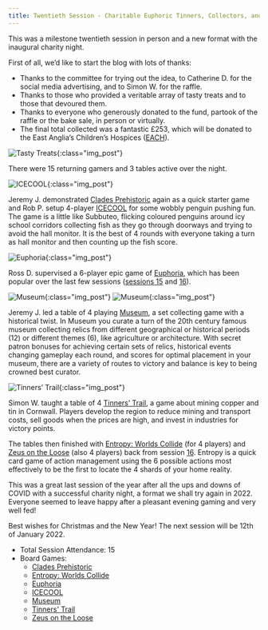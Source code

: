 ```yaml
---
title: Twentieth Session - Charitable Euphoric Tinners, Collectors, and Penguins
---
```


This was a milestone twentieth session in person and a new format with the inaugural charity night.

First of all, we’d like to start the blog with lots of thanks:
- Thanks to the committee for trying out the idea, to Catherine D. for the social media advertising, and to Simon W. for the raffle.
- Thanks to those who provided a veritable array of tasty treats and to those that devoured them.
- Thanks to everyone who generously donated to the fund, partook of the raffle or the bake sale, in person or virtually.
- The final total collected was a fantastic £253, which will be donated to the East Anglia’s Children’s Hospices ([EACH][EACH]).

![Tasty Treats](/images/posts/2021_12_01/BakeSale01.jpg "Tasty Treats"){:class="img_post"}

There were 15 returning gamers and 3 tables active over the night.

![ICECOOL](/images/posts/2021_12_01/IceCool01.jpg "ICECOOL"){:class="img_post"}

Jeremy J. demonstrated [Clades Prehistoric][CP] again as a quick starter game and Rob P. setup 4-player [ICECOOL][IC] for some wobbly penguin pushing fun.
The game is a little like Subbuteo, flicking coloured penguins around icy school corridors collecting fish as they go through doorways and trying to avoid the hall monitor.
It is the best of 4 rounds with everyone taking a turn as hall monitor and then counting up the fish score.

![Euphoria](/images/posts/2021_12_01/Euphoria01.jpg "Euphoria"){:class="img_post"}

Ross D. supervised a 6-player epic game of [Euphoria][Eu], which has been popular over the last few sessions ([sessions 15][15] and [16][16]).

![Museum](/images/posts/2021_12_01/Museum01.jpg "Museum"){:class="img_post"}
![Museum](/images/posts/2021_12_01/Museum02.jpg "Museum"){:class="img_post"}

Jeremy J. led a table of 4 playing [Museum][M], a set collecting game with a historical twist.
In Museum you curate a turn of the 20th century famous museum collecting relics from different geographical or historical periods (12) or different themes (6), like agriculture or architecture.
With secret patron bonuses for achieving certain sets of relics, historical events changing gameplay each round, and scores for optimal placement in your museum, there are a variety of routes to victory and balance is key to being crowned best curator.

![Tinners’ Trail](/images/posts/2021_12_01/TinnersTrail01.jpg "Tinners’ Trail"){:class="img_post"}

Simon W. taught a table of 4 [Tinners’ Trail][TT], a game about mining copper and tin in Cornwall.
Players develop the region to reduce mining and transport costs, sell goods when the prices are high, and invest in industries for victory points.

The tables then finished with [Entropy: Worlds Collide][En] (for 4 players) and [Zeus on the Loose][Z] (also 4 players) back from session [16][16].
Entropy is a quick card game of action management using the 6 possible actions most effectively to be the first to locate the 4 shards of your home reality.

This was a great last session of the year after all the ups and downs of COVID with a successful charity night, a format we shall try again in 2022.
Everyone seemed to leave happy after a pleasant evening gaming and very well fed!

Best wishes for Christmas and the New Year!
The next session will be 12th of January 2022.

* Total Session Attendance: 15
* Board Games:
	 * [Clades Prehistoric][CP]
	 * [Entropy: Worlds Collide][En]
	 * [Euphoria][Eu]
	 * [ICECOOL][IC]
	 * [Museum][M]
	 * [Tinners' Trail][TT]
	 * [Zeus on the Loose][Z]

[15]: /2021/09/22/fifteenth-session.html
[16]: /2021/10/06/sixteenth-session.html

[CP]: {{site.data.BoardGameLinks.CladesPrehistoric.Link}}
[Eu]: {{site.data.BoardGameLinks.Euphoria.Link}}
[Z]: {{site.data.BoardGameLinks.ZeusOnTheLoose.Link}}

[En]: {{site.data.BoardGameLinks.EntropyWorldsCollide.Link}}
[IC]: {{site.data.BoardGameLinks.IceCool.Link}}
[M]: {{site.data.BoardGameLinks.Museum.Link}}
[TT]: {{site.data.BoardGameLinks.TinnersTrail.Link}}

[EACH]: https://www.each.org.uk
[Contact]: /Contact.html
